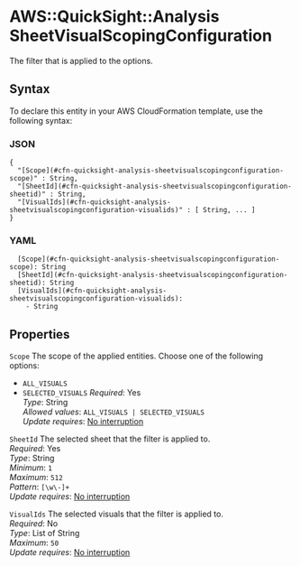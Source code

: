# AWS::QuickSight::Analysis SheetVisualScopingConfiguration<a name="aws-properties-quicksight-analysis-sheetvisualscopingconfiguration"></a>

The filter that is applied to the options\.

## Syntax<a name="aws-properties-quicksight-analysis-sheetvisualscopingconfiguration-syntax"></a>

To declare this entity in your AWS CloudFormation template, use the following syntax:

### JSON<a name="aws-properties-quicksight-analysis-sheetvisualscopingconfiguration-syntax.json"></a>

```
{
  "[Scope](#cfn-quicksight-analysis-sheetvisualscopingconfiguration-scope)" : String,
  "[SheetId](#cfn-quicksight-analysis-sheetvisualscopingconfiguration-sheetid)" : String,
  "[VisualIds](#cfn-quicksight-analysis-sheetvisualscopingconfiguration-visualids)" : [ String, ... ]
}
```

### YAML<a name="aws-properties-quicksight-analysis-sheetvisualscopingconfiguration-syntax.yaml"></a>

```
  [Scope](#cfn-quicksight-analysis-sheetvisualscopingconfiguration-scope): String
  [SheetId](#cfn-quicksight-analysis-sheetvisualscopingconfiguration-sheetid): String
  [VisualIds](#cfn-quicksight-analysis-sheetvisualscopingconfiguration-visualids): 
    - String
```

## Properties<a name="aws-properties-quicksight-analysis-sheetvisualscopingconfiguration-properties"></a>

`Scope`  <a name="cfn-quicksight-analysis-sheetvisualscopingconfiguration-scope"></a>
The scope of the applied entities\. Choose one of the following options:  
+  `ALL_VISUALS` 
+  `SELECTED_VISUALS` 
*Required*: Yes  
*Type*: String  
*Allowed values*: `ALL_VISUALS | SELECTED_VISUALS`  
*Update requires*: [No interruption](https://docs.aws.amazon.com/AWSCloudFormation/latest/UserGuide/using-cfn-updating-stacks-update-behaviors.html#update-no-interrupt)

`SheetId`  <a name="cfn-quicksight-analysis-sheetvisualscopingconfiguration-sheetid"></a>
The selected sheet that the filter is applied to\.  
*Required*: Yes  
*Type*: String  
*Minimum*: `1`  
*Maximum*: `512`  
*Pattern*: `[\w\-]+`  
*Update requires*: [No interruption](https://docs.aws.amazon.com/AWSCloudFormation/latest/UserGuide/using-cfn-updating-stacks-update-behaviors.html#update-no-interrupt)

`VisualIds`  <a name="cfn-quicksight-analysis-sheetvisualscopingconfiguration-visualids"></a>
The selected visuals that the filter is applied to\.  
*Required*: No  
*Type*: List of String  
*Maximum*: `50`  
*Update requires*: [No interruption](https://docs.aws.amazon.com/AWSCloudFormation/latest/UserGuide/using-cfn-updating-stacks-update-behaviors.html#update-no-interrupt)